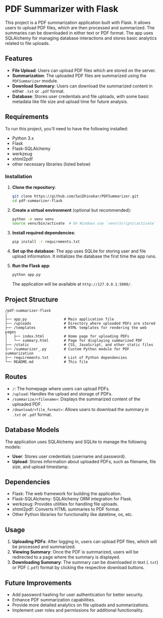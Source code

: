 # PDF Summarizer with Flask

This project is a PDF summarization application built with Flask. It allows users to upload PDF files, which are then processed and summarized. The summaries can be downloaded in either text or PDF format. The app uses SQLAlchemy for managing database interactions and stores basic analytics related to file uploads.

## Features

- **File Upload**: Users can upload PDF files which are stored on the server.
- **Summarization**: The uploaded PDF files are summarized using the `PDFSummarizer` module.
- **Download Summary**: Users can download the summarized content in either `.txt` or `.pdf` format.
- **Database**: Stores user credentials and file uploads, with some basic metadata like file size and upload time for future analysis.

## Requirements

To run this project, you'll need to have the following installed:

- Python 3.x
- Flask
- Flask-SQLAlchemy
- werkzeug
- xhtml2pdf
- other necessary libraries (listed below)

### Installation

1. **Clone the repository**:
   ```bash
   git clone https://github.com/SaiDhinakar/PDFSummarizer.git
   cd pdf-summarizer-flask
   ```

2. **Create a virtual environment** (optional but recommended):
   ```bash
   python -m venv venv
   source venv/bin/activate  # On Windows use `venv\Scripts\activate`
   ```

3. **Install required dependencies**:
   ```bash
   pip install -r requirements.txt
   ```

4. **Set up the database**:
   The app uses SQLite for storing user and file upload information. It initializes the database the first time the app runs.

5. **Run the Flask app**:
   ```bash
   python app.py
   ```
   The application will be available at `http://127.0.0.1:5000/`.

## Project Structure

```
/pdf-summarizer-flask
│
├── app.py                 # Main application file
├── /uploads               # Directory where uploaded PDFs are stored
├── /templates             # HTML templates for rendering the web pages
│   ├── index.html         # Home page for uploading PDFs
│   └── summary.html       # Page for displaying summarized PDF
├── /static                # CSS, JavaScript, and other static files
├── /summarizer_.py        # Custom Python module for PDF summarization
├── requirements.txt       # List of Python dependencies
└── README.md              # This file
```

## Routes

- `/`: The homepage where users can upload PDFs.
- `/upload`: Handles the upload and storage of PDFs.
- `/summarize/<filename>`: Displays the summarized content of the uploaded PDF.
- `/download/<file_format>`: Allows users to download the summary in `.txt` or `.pdf` format.


## Database Models

The application uses SQLAlchemy and SQLite to manage the following models:

- **User**: Stores user credentials (username and password).
- **Upload**: Stores information about uploaded PDFs, such as filename, file size, and upload timestamp.

## Dependencies

- Flask: The web framework for building the application.
- Flask-SQLAlchemy: SQLAlchemy ORM integration for Flask.
- werkzeug: Provides utilities for handling file uploads.
- xhtml2pdf: Converts HTML summaries to PDF format.
- Other Python libraries for functionality like datetime, os, etc.

## Usage

1. **Uploading PDFs**: After logging in, users can upload PDF files, which will be processed and summarized.
2. **Viewing Summary**: Once the PDF is summarized, users will be redirected to a page where the summary is displayed.
3. **Downloading Summary**: The summary can be downloaded in text (`.txt`) or PDF (`.pdf`) format by clicking the respective download buttons.

## Future Improvements

- Add password hashing for user authentication for better security.
- Enhance PDF summarization capabilities.
- Provide more detailed analytics on file uploads and summarizations.
- Implement user roles and permissions for additional functionality.

